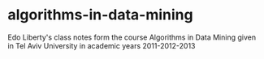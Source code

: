 # algorithms-in-data-mining
Edo Liberty's class notes form the course Algorithms in Data Mining given in Tel Aviv University in academic years 2011-2012-2013
